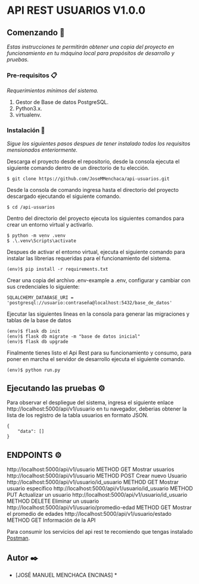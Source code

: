 # API REST USUARIOS V1.0.0

## Comenzando 🚀   
_Estas instrucciones te permitirán obtener una copia del proyecto en funcionamiento en tu máquina local para propósitos de desarrollo y pruebas._

### Pre-requisitos 📋

_Requerimientos mínimos del sistema._

1. Gestor de Base de datos PostgreSQL.
2. Python3.x.
3. virtualenv.

### Instalación 🔧

_Sigue los siguientes pasos despues de tener instalado todos los requisitos mensionados enteriormente._

Descarga el proyecto desde el repositorio, desde la consola ejecuta el siguiente comando dentro de un directorio de tu elección.
```
$ git clone https://github.com/JoseMMenchaca/api-usuarios.git
```
Desde la consola de comando ingresa hasta el directorio del proyecto descargado ejecutando el siguiente comando.
```
$ cd /api-usuarios

```

Dentro del directorio del proyecto ejecuta los siguientes comandos para crear un entorno virtual y activarlo.

```
$ python -m venv .venv
$ .\.venv\Scripts\activate
```
Despues de activar el entorno virtual, ejecuta el siguiente comando para instalar las librerias requeridas para el funcionamiento del sistema.

```
(env)$ pip install -r requirements.txt
```

Crear una copia del archivo .env-example a .env, configurar y cambiar con sus credenciales lo siguiente:

````
SQLALCHEMY_DATABASE_URI = 'postgresql://usuario:contraseña@localhost:5432/base_de_datos'
````
Ejecutar las siguientes lineas en la consola para generar las migraciones y tablas de la base de datos
````
(env)$ flask db init
(env)$ flask db migrate -m "base de datos inicial"
(env)$ flask db upgrade
````

Finalmente tienes listo el Api Rest para su funcionamiento y consumo, para poner en marcha el servidor de desarrollo ejecuta el siguiente comando.
````
(env)$ python run.py
````
## Ejecutando las pruebas ⚙️

Para observar el despliegue del sistema, ingresa el siguiente enlace http://localhost:5000/api/v1/usuario en tu navegador, deberias obtener la lista de los registro de la tabla usuarios en formato JSON.
````
{
    "data": []
}
````
## ENDPOINTS ⚙️
http://localhost:5000/api/v1/usuario                METHOD GET  Mostrar usuarios
http://localhost:5000/api/v1/usuario                METHOD POST Crear nuevo Usuario
http://localhost:5000/api/v1/usuario/id_usuario     METHOD GET  Mostrar usuario específico
http://localhost:5000/api/v1/usuario/id_usuario     METHOD PUT  Actualizar un usuario 
http://localhost:5000/api/v1/usuario/id_usuario     METHOD DELETE  Eliminar un usuario 
http://localhost:5000/api/v1/usuario/promedio-edad  METHOD GET  Mostrar el promedio de edades
http://localhost:5000/api/v1/usuario/estado         METHOD GET  Información de la API

Para consumir los servicios del api rest te recomiendo que tengas instalado [Postman](https://www.postman.com/downloads/).


## Autor ✒️

* [JOSÉ MANUEL MENCHACA ENCINAS] *
